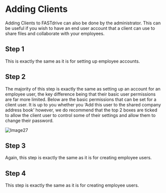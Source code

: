 # Adding Clients

Adding Clients to FASTdrive can also be done by the administrator. This can be useful if you wish to have an end user account that a client can use to share files and collaborate with your employees.

## Step 1

This is exactly the same as it is for setting up employee accounts.

## Step 2

The majority of this step is exactly the same as setting up an account for an employee user, the key difference being that their basic user permissions are far more limited. Below are the basic permissions that can be set for a client user. It is up to you whether you ‘Add this user to the shared company address book’ however, we do recommend that the top 2 boxes are ticked to allow the client user to control some of their settings and allow them to change their password.

![Image27](https://github.com/richgukfast/docs.ukfast.co.uk/blob/master/source/fastdrive/files/Image27.png)

## Step 3

Again, this step is exactly the same as it is for creating employee users.

## Step 4

This step is exactly the same as it is for creating employee users.
